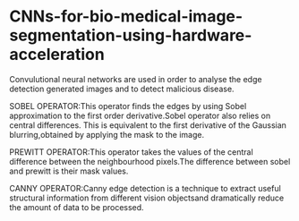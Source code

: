 # CNNs-for-bio-medical-image-segmentation-using-hardware-acceleration
Convulutional neural networks are used in order to analyse the edge detection generated images and to detect malicious disease.

SOBEL OPERATOR:This operator finds the edges by using Sobel approximation to the first order derivative.Sobel operator also relies on central differences. This is equivalent to the first derivative of the Gaussian blurring,obtained by applying the mask to the image.

PREWITT OPERATOR:This operator takes the values of the central difference between the neighbourhood pixels.The difference between sobel and prewitt is their mask values.

CANNY OPERATOR:Canny edge detection is a technique to extract useful structural information from different vision objectsand dramatically reduce the amount of data to be processed.

